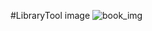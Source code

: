 #LibraryTool image
![book_img](https://github.com/MT472562/Public-material/assets/88234127/a03c209d-85b3-4fb1-9f66-469c7c1719a0)
